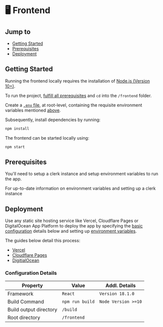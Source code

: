 # 🖥 Frontend

## Jump to

* [Getting Started](readme.md#getting-started)
* [Prerequisites](readme.md#prerequisites)
* [Deployment](readme.md#deployment)

## Getting Started

Running the frontend locally requires the installation of [Node.js (Version 10+)](https://nodejs.org/en/download/).

To run the project, [fulfill all prerequisites](readme.md#prerequisites) and `cd` into the `/frontend` folder.

Create a [`.env` file](https://stackoverflow.com/questions/49579028/adding-an-env-file-to-a-react-project), at root-level, containing the requisite environment variables mentioned [above](readme.md#environment-variables).

Subsequently, install dependencies by running:

```bash
npm install
```

The frontend can be started locally using:

```bash
npm start
```

## Prerequisites
You'll need to setup a clerk instance and setup environment variables  to run the app.

For up-to-date information on environment variables and setting up a clerk instance

## Deployment

Use any static site hosting service like Vercel, Cloudflare Pages or DigitalOcean App Platform to deploy the app by specifying the [basic configuration](readme.md#basic-configuration) details below and setting up [environment variables](readme.md#environment-variables).&#x20;

The guides below detail this process:

* [Vercel](https://vercel.com/guides/deploying-react-with-vercel)
* [Cloudflare Pages](https://developers.cloudflare.com/pages/framework-guides/deploy-a-react-site/)
* [DigitialOcean](https://www.digitalocean.com/community/tutorials/how-to-deploy-a-react-application-to-digitalocean-app-platform)&#x20;

### Configuration Details

| Property               | Value           | Addl. Details       |
| ---------------------- | --------------- | ------------------- |
| Framework              | `React`         | `Version 18.1.0`    |
| Build Command          | `npm run build` | `Node Version >=10` |
| Build output directory | `/build`        |                     |
| Root directory         | `/frontend`     |                     |
